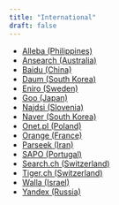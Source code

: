 ```yaml
---
title: "International"
draft: false
---
```

- [Alleba (Philippines)](http://www.alleba.com/)<br>
- [Ansearch (Australia)](http://www.ansearch.com.au/)<br>
- [Baidu (China)](http://www.baidu.com/)<br>
- [Daum (South Korea)](http://www.daum.net/)<br>
- [Eniro (Sweden)](http://www.eniro.se/)<br>
- [Goo (Japan)](http://www.goo.ne.jp/)<br>
- [Najdsi (Slovenia)](http://www.najdi.si/)<br>
- [Naver (South Korea)](http://www.naver.com/)<br>
- [Onet.pl (Poland)](http://www.onet.pl/)<br>
- [Orange (France)](http://www.orange.fr/)<br>
- [Parseek (Iran)](http://www.parseek.com/)<br>
- [SAPO (Portugal)](http://www.sapo.pt/)<br>
- [Search.ch (Switzerland)](http://www.search.ch/)<br>
- [Tiger.ch (Switzerland)](http://www.tiger.ch/)<br>
- [Walla (Israel)](http://www.walla.co.il/)<br>
- [Yandex (Russia)](http://www.yandex.com/)<br>
